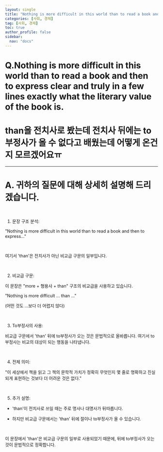 ```yaml
---
layout: single
title: "Nothing is more difficult in this world than to read a book and then to express clear and truly in a few lines exactly what the literary value of the book is."
categories: [사회, 경제]
tag: [사회, 경제]
toc: true
author_profile: false
sidebar:
  nav: "docs"
---
```


# Q.Nothing is more difficult in this world than to read a book and then to express clear and truly in a few lines exactly what the literary value of the book is.

# than을 전치사로 봤는데 전치사 뒤에는 to부정사가 올 수 없다고 배웠는데 어떻게 온건지 모르겠어요ㅠ
---
# A. 귀하의 질문에 대해 상세히 설명해 드리겠습니다.
​

1. 문장 구조 분석:

"Nothing is more difficult in this world than to read a book and then to express..."

​

여기서 'than'은 전치사가 아닌 비교급 구문의 일부입니다.

​

2. 비교급 구문:

이 문장은 "more + 형용사 + than" 구조의 비교급을 사용하고 있습니다.

"Nothing is more difficult ... than ..."

(어떤 것도 ...보다 더 어렵지 않다)

​

3. To부정사의 사용:

비교급 구문에서 'than' 뒤에 to부정사가 오는 것은 문법적으로 올바릅니다. 여기서 to부정사는 비교의 대상이 되는 행동을 나타냅니다.

​

4. 전체 의미:

"이 세상에서 책을 읽고 그 책의 문학적 가치가 정확히 무엇인지 몇 줄로 명확하고 진실되게 표현하는 것보다 더 어려운 것은 없다."

​

5. 추가 설명:

- 'than'이 전치사로 쓰일 때는 주로 명사나 대명사가 뒤따릅니다.

- 하지만 비교급 구문에서는 'than' 뒤에 절이나 to부정사가 올 수 있습니다.

​

이 문장에서 'than'은 비교급 구문의 일부로 사용되었기 때문에, 뒤에 to부정사가 오는 것이 문법적으로 정확합니다.